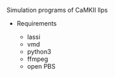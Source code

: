 Simulation programs of CaMKII llps

- Requirements

  - lassi
  - vmd
  - python3
  - ffmpeg
  - open PBS
